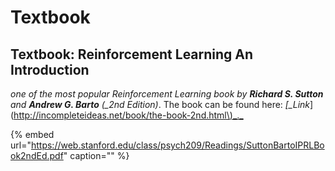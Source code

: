 # Textbook

## Textbook: Reinforcement Learning An Introduction

_one of the most popular Reinforcement Learning book by **Richard S. Sutton** and **Andrew G. Barto** \(\_2nd Edition\)_. The book can be found here: _\[\_Link_\]\([http://incompleteideas.net/book/the-book-2nd.html\)\_.\_](http://incompleteideas.net/book/the-book-2nd.html%29_._)

{% embed url="https://web.stanford.edu/class/psych209/Readings/SuttonBartoIPRLBook2ndEd.pdf" caption="" %}


